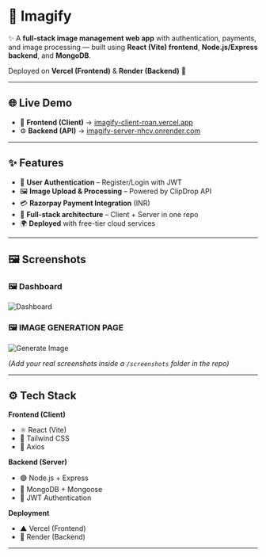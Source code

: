 # 📸 Imagify  

✨ A **full-stack image management web app** with authentication, payments, and image processing — built using **React (Vite) frontend**, **Node.js/Express backend**, and **MongoDB**.  

Deployed on **Vercel (Frontend)** & **Render (Backend)** 🚀  

---

## 🌐 Live Demo  

- 🎨 **Frontend (Client)** → [imagify-client-roan.vercel.app](https://imagify-client-roan.vercel.app)  
- ⚙️ **Backend (API)** → [imagify-server-nhcv.onrender.com](https://imagify-server-nhcv.onrender.com)  

---

## ✨ Features  

- 🔐 **User Authentication** – Register/Login with JWT  
- 🖼️ **Image Upload & Processing** – Powered by ClipDrop API  
- 💳 **Razorpay Payment Integration** (INR)  
- 📂 **Full-stack architecture** – Client + Server in one repo  
- 🌍 **Deployed** with free-tier cloud services  

---

## 🖼️ Screenshots  
### 🖼️ Dashboard  
![Dashboard](./screenshots/dashboard.png)  

### 🖼️ IMAGE GENERATION PAGE 
![Generate Image](.screenshots/generate.png)  


*(Add your real screenshots inside a `/screenshots` folder in the repo)*  

---

## ⚙️ Tech Stack  

**Frontend (Client)**  
- ⚛️ React (Vite)  
- 🎨 Tailwind CSS  
- 📡 Axios  

**Backend (Server)**  
- 🟢 Node.js + Express  
- 🍃 MongoDB + Mongoose  
- 🔑 JWT Authentication  

**Deployment**  
- ▲ Vercel (Frontend)  
- 🚀 Render (Backend)  

---
